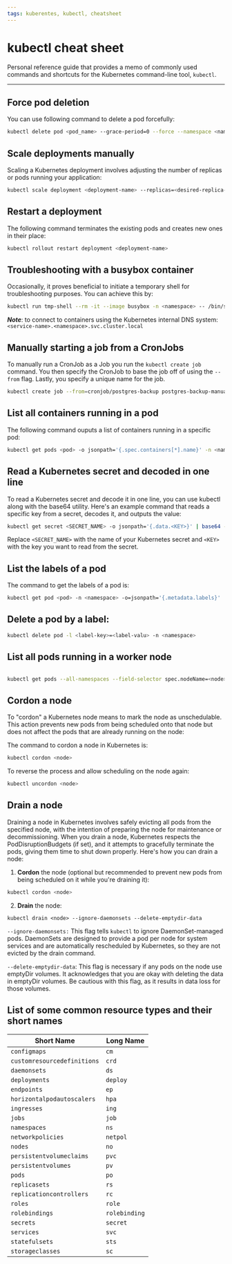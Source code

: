 ```yaml
---
tags: kuberentes, kubectl, cheatsheet
---
```

# kubectl cheat sheet

Personal reference guide that provides a memo of commonly used commands and
shortcuts for the Kubernetes command-line tool, `kubectl`.

---
## Force pod deletion

You can use following command to delete a pod forcefully:

```bash
kubectl delete pod <pod_name> --grace-period=0 --force --namespace <namespace>
```

## Scale deployments manually

Scaling a Kubernetes deployment involves adjusting the number of replicas or
pods running your application:

```sh
kubectl scale deployment <deployment-name> --replicas=<desired-replica-count>
```

## Restart a deployment

The following command terminates the existing pods and creates new ones in
their place:

```sh
kubectl rollout restart deployment <deployment-name>
```

## Troubleshooting with a busybox container

Occasionally, it proves beneficial to initiate a temporary shell for
troubleshooting purposes. You can achieve this by:

```sh
kubectl run tmp-shell --rm -it --image busybox -n <namespace> -- /bin/sh
```

**_Note_**: to connect to containers using the Kubernetes internal DNS system: 
`<service-name>.<namespace>.svc.cluster.local`

## Manually starting a job from a CronJobs

To manually run a CronJob as a Job you run the `kubectl create job` command.
You then specify the CronJob to base the job off of using the `--from` flag.
Lastly, you specify a unique name for the job.

```sh
kubectl create job --from=cronjob/postgres-backup postgres-backup-manual-01
```

## List all containers running in a pod

The following command ouputs a list of containers running in a specific pod:

```sh
kubectl get pods <pod> -o jsonpath='{.spec.containers[*].name}' -n <namespace>
```

## Read a Kubernetes secret and decoded in one line

To read a Kubernetes secret and decode it in one line, you can use kubectl along
with the base64 utility. Here's an example command that reads a specific key
from a secret, decodes it, and outputs the value:

```sh
kubectl get secret <SECRET_NAME> -o jsonpath='{.data.<KEY>}' | base64 -d
```
Replace `<SECRET_NAME>` with the name of your Kubernetes secret and `<KEY>`
with the key you want to read from the secret.

## List the labels of a pod

The command to get the labels of a pod is:

```bash
kubectl get pod <pod> -n <namespace> -o=jsonpath='{.metadata.labels}'
```

## Delete a pod by a label:

```bash
kubectl delete pod -l <label-key>=<label-valu> -n <namespace>
```

## List all pods running in a worker node

```bash

kubectl get pods --all-namespaces --field-selector spec.nodeName=<node>

```

## Cordon a node

To "cordon" a Kubernetes node means to mark the node as unschedulable. This
action prevents new pods from being scheduled onto that node but does not affect
the pods that are already running on the node:

The command to cordon a node in Kubernetes is:

```bash
kubectl cordon <node>
```

To reverse the process and allow scheduling on the node again:

```bash
kubectl uncordon <node>
```

## Drain a node

Draining a node in Kubernetes involves safely evicting all pods from the
specified node, with the intention of preparing the node for maintenance or
decommissioning. When you drain a node, Kubernetes respects the
PodDisruptionBudgets (if set), and it attempts to gracefully terminate the pods,
giving them time to shut down properly. Here's how you can drain a node:

1) **Cordon** the node (optional but recommended to prevent new pods from being
scheduled on it while you're draining it):

```bash
kubectl cordon <node>
```

2) **Drain** the node:
```
kubectl drain <node> --ignore-daemonsets --delete-emptydir-data
```

`--ignore-daemonsets:` This flag tells `kubectl` to ignore DaemonSet-managed
pods. DaemonSets are designed to provide a pod per node for system services and
are automatically rescheduled by Kubernetes, so they are not evicted by the
drain command.

`--delete-emptydir-data`: This flag is necessary if any pods on the node use
emptyDir volumes. It acknowledges that you are okay with deleting the data in
emptyDir volumes. Be cautious with this flag, as it results in data loss for
those volumes.

## List of some common resource types and their short names

Short Name | Long Name
---|---
`configmaps`|`cm`
`customresourcedefinitions`|`crd`
`daemonsets`|`ds`
`deployments`|`deploy`
`endpoints`|`ep`
`horizontalpodautoscalers`|`hpa`
`ingresses`|`ing`
`jobs`|`job`
`namespaces`|`ns`
`networkpolicies`|`netpol`
`nodes`|`no`
`persistentvolumeclaims`|`pvc`
`persistentvolumes`|`pv`
`pods`|`po`
`replicasets`|`rs`
`replicationcontrollers`|`rc`
`roles`|`role`
`rolebindings`|`rolebinding`
`secrets`|`secret`
`services`|`svc`
`statefulsets`|`sts`
`storageclasses`|`sc`
